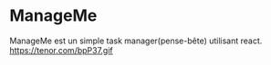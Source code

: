 # ManageMe
ManageMe est un simple task manager(pense-bête) utilisant react.
https://tenor.com/bpP37.gif
